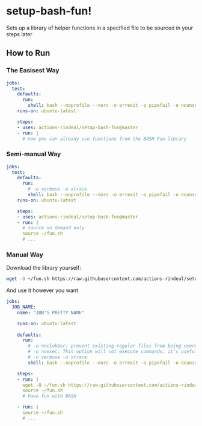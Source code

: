 setup-bash-fun!
================

Sets up a library of helper functions in a specified file to be sourced in your steps later

How to Run
--------------

### The Easisest Way

```yaml
jobs:
  test:
    defaults:
      run:
        shell: bash --noprofile --norc -o errexit -o pipefail -o nounset -c "source ~/fun.sh;  set +o verbose +o xtrace  ; source '{0}'"
    runs-on: ubuntu-latest

    steps:
    - uses: actions-rindeal/setup-bash-fun@master
    - run: |
      # now you can already use functions from the BASH Fun library
```

### Semi-manual Way

```yaml
jobs:
  test:
    defaults:
      run:
        # -o verbose -o xtrace
        shell: bash --noprofile --norc -o errexit -o pipefail -o nounset {0}
    runs-on: ubuntu-latest

    steps:
    - uses: actions-rindeal/setup-bash-fun@master
    - run: |
      # source on demand only
      source ~/fun.sh
      # ...
```

### Manual Way

Download the library yourself:

```sh
wget -O ~/fun.sh https://raw.githubusercontent.com/actions-rindeal/setup-bash-fun/master/fun.sh
```

And use it however you want

```yaml
jobs:
  JOB_NAME:
    name: "JOB'S PRETTY NAME"

    runs-on: ubuntu-latest
    
    defaults:
      run:
        # -o noclobber: prevent existing regular files from being overwritten by redirection of output
        # -o noexec: This option will not execute commands; it’s useful for checking a script for syntax errors.
        # -o verbose -o xtrace
        shell: bash --noprofile --norc -o errexit -o pipefail -o nounset {0}

    steps:
    - run: |
      wget -O ~/fun.sh https://raw.githubusercontent.com/actions-rindeal/setup-bash-fun/master/fun.sh
      source ~/fun.sh
      # have fun with BASH

    - run: |
      source ~/fun.sh
      # ...
```
